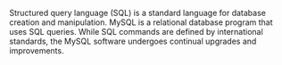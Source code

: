 Structured query language (SQL) is a standard language
for database creation and manipulation. MySQL is a
relational database program that uses SQL queries.
While SQL commands are defined by international
standards, the MySQL software undergoes continual
upgrades and improvements.